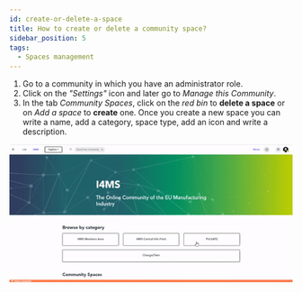 ```yaml
---
id: create-or-delete-a-space
title: How to create or delete a community space?
sidebar_position: 5
tags:
  - Spaces management
---
```



1. Go to a community in which you have an administrator role.
2. Click on the *"Settings"* icon and later go to *Manage this Community*.
3. In the tab *Community Spaces*, click on the *red bin* to **delete a space** or on *Add a space* to **create** one. 
   Once you create a new space you can write a name, add a category, space type, add an icon and write a description.

![Create/delete a space](./../../assets/5-create-or-delete-a-space.gif)
